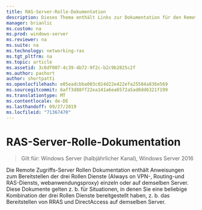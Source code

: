 ```yaml
---
title: RAS-Server-Rolle-Dokumentation
description: Dieses Thema enthält Links zur Dokumentation für den Remote Zugriff in Windows Server 2016.
manager: brianlic
ms.custom: na
ms.prod: windows-server
ms.reviewer: na
ms.suite: na
ms.technology: networking-ras
ms.tgt_pltfrm: na
ms.topic: article
ms.assetid: 3c6df007-4c39-4b72-9f2c-b2c9b2825c2f
ms.author: pashort
author: shortpatti
ms.openlocfilehash: e05eadcbba003c024d22e422efa25584a836e569
ms.sourcegitcommit: 6aff3d88ff22ea141a6ea6572a5ad8dd6321f199
ms.translationtype: MT
ms.contentlocale: de-DE
ms.lasthandoff: 09/27/2019
ms.locfileid: "71367470"
---
```

# <a name="remote-access-server-role-documentation"></a>RAS-Server-Rolle-Dokumentation

>Gilt für: Windows Server (halbjährlicher Kanal), Windows Server 2016

Die Remote Zugriffs-Server Rollen Dokumentation enthält Anweisungen zum Bereitstellen der drei Rollen Dienste (Always on VPN-, Routing-und RAS-Diensts, webanwendungsproxy) einzeln oder auf demselben Server. Diese Dokumente gelten z. b. für Situationen, in denen Sie eine beliebige Kombination der drei Rollen Dienste bereitgestellt haben, z. b. das Bereitstellen von RRAS und DirectAccess auf demselben Server.  
